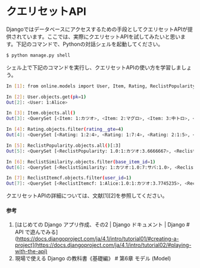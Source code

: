 # クエリセットAPI

Djangoではデータベースにアクセスするための手段としてクエリセットAPIが提供されています。ここでは、実際にクエリセットAPIを試してみたいと思います。下記のコマンドで、Pythonの対話シェルを起動してください。

```bash
$ python manage.py shell
```

シェル上で下記のコマンドを実行し、クエリセットAPIの使い方を学習しましょう。

```bash
In [1]: from online.models import User, Item, Rating, ReclistPopularity, ReclistSimilarity, ReclistItemcf

In [2]: User.objects.get(pk=1)
Out[2]: <User: 1:Alice>

In [3]: Item.objects.all()
Out[3]: <QuerySet [<Item: 1:カツオ>, <Item: 2:マグロ>, <Item: 3:中トロ>, <Item: 4:タイ>, <Item: 5:ヒラメ>, <Item: 6:スズキ>, <Item: 7:サバ>, <Item: 8:アジ>, <Item: 9:イワシ>]>

In [4]: Rating.objects.filter(rating__gte=4)
Out[4]: <QuerySet [<Rating: 1:2:4>, <Rating: 1:7:4>, <Rating: 2:1:5>, <Rating: 2:2:5>, <Rating: 2:3:4>, <Rating: 2:7:5>, <Rating: 2:8:4>, <Rating: 3:1:4>, <Rating: 3:3:5>, <Rating: 5:4:4>]>

In [5]: ReclistPopularity.objects.all()[:3]
Out[5]: <QuerySet [<ReclistPopularity: 1.0:1:カツオ:3.6666667>, <ReclistPopularity: 2.0:3:中トロ:3.5>, <ReclistPopularity: 3.0:7:サバ:3.5>]>

In [6]: ReclistSimilarity.objects.filter(base_item_id=1)
Out[6]: <QuerySet [<ReclistSimilarity: 1:カツオ:1.0:7:サバ:1.0>, <ReclistSimilarity: 1:カツオ:2.0:2:マグロ:0.8088706>, <ReclistSimilarity: 1:カツオ:3.0:3:中トロ:0.526592>]>

In [7]: ReclistItemcf.objects.filter(user_id=1)
Out[7]: <QuerySet [<ReclistItemcf: 1:Alice:1.0:1:カツオ:3.7745235>, <ReclistItemcf: 1:Alice:2.0:6:スズキ:1.6432108>, <ReclistItemcf: 1:Alice:3.0:8:アジ:1.4851258>]>
```

クエリセットAPIの詳細については、文献[1][2]を参照してください。

#### 参考
1. [はじめての Django アプリ作成、その2 \| Django ドキュメント \| Django # API で遊んでみる](https://docs.djangoproject.com/ja/4.1/intro/tutorial01/#creating-a-project](https://docs.djangoproject.com/ja/4.1/intro/tutorial02/#playing-with-the-api)
1. 現場で使える Django の教科書《基礎編》 # 第6章 モデル (Model)
